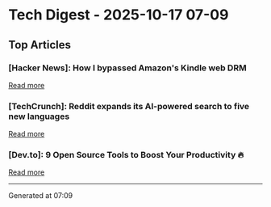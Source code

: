 # Tech Digest - 2025-10-17 07-09

## Top Articles

### [Hacker News]: How I bypassed Amazon's Kindle web DRM
[Read more](https://blog.pixelmelt.dev/kindle-web-drm/)

### [TechCrunch]: Reddit expands its AI-powered search to five new languages
[Read more](https://techcrunch.com/2025/10/16/reddit-expands-its-ai-powered-search-to-five-new-languages/)

### [Dev.to]: 9 Open Source Tools to Boost Your Productivity 🔥
[Read more](https://dev.to/anthonymax/9-open-source-tools-to-boost-your-productivity-433p)


---
Generated at 07:09
